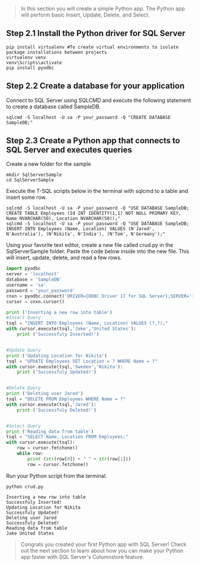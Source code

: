 
> In this section you will create a simple Python app. The Python app will perform basic Insert, Update, Delete, and Select.

## Step 2.1 Install the Python driver for SQL Server 

```terminal
pip install virtualenv #To create virtual environments to isolate package installations between projects
virtualenv venv
venv\Scripts\activate
pip install pyodbc
```

## Step 2.2 Create a database for your application 

Connect to SQL Server using SQLCMD and execute the following statement to create a database called SampleDB.

```terminal
sqlcmd -S localhost -U sa -P your_password -Q "CREATE DATABASE SampleDB;"
```

## Step 2.3 Create a Python app that connects to SQL Server and executes queries

Create a new folder for the sample

```terminal
mkdir SqlServerSample
cd SqlServerSample
```

Execute the T-SQL scripts below in the terminal with sqlcmd to a table and insert some row.

```terminal
sqlcmd -S localhost -U sa -P your_password -Q "USE DATABASE SampleDB; CREATE TABLE Employees (Id INT IDENTITY(1,1) NOT NULL PRIMARY KEY, Name NVARCHAR(50), Location NVARCHAR(50));"
sqlcmd -S localhost -U sa -P your_password -Q "USE DATABASE SampleDB; INSERT INTO Employees (Name, Location) VALUES (N'Jared', N'Australia'), (N'Nikita', N'India'), (N'Tom', N'Germany');"
```

Using your favorite text editor, create a new file called crud.py in the SqlServerSample folder. Paste the code below inside into the new file. This will insert, update, delete, and read a few rows. 

```python
import pyodbc
server = 'localhost'
database = 'SampleDB'
username = 'sa'
password = 'your_password'
cnxn = pyodbc.connect('DRIVER={ODBC Driver 17 for SQL Server};SERVER='+server+';PORT=1443;DATABASE='+database+';UID='+username+';PWD='+ password)
cursor = cnxn.cursor()

print ('Inserting a new row into table')
#Insert Query
tsql = "INSERT INTO Employees (Name, Location) VALUES (?,?);"
with cursor.execute(tsql,'Jake','United States'):
    print ('Successfuly Inserted!')


#Update Query
print ('Updating Location for Nikita')
tsql = "UPDATE Employees SET Location = ? WHERE Name = ?"
with cursor.execute(tsql,'Sweden','Nikita'):
    print ('Successfuly Updated!')


#Delete Query
print ('Deleting user Jared')
tsql = "DELETE FROM Employees WHERE Name = ?"
with cursor.execute(tsql,'Jared'):
    print ('Successfuly Deleted!')


#Select Query
print ('Reading data from table')
tsql = "SELECT Name, Location FROM Employees;"
with cursor.execute(tsql):
    row = cursor.fetchone()
    while row:
        print (str(row[0]) + " " + str(row[1]))
        row = cursor.fetchone()
```

Run your Python script from the terminal.

```terminal
python crud.py
```

```results
Inserting a new row into table
Successfuly Inserted!
Updating Location for Nikita
Successfuly Updated!
Deleting user Jared
Successfuly Deleted!
Reading data from table
Jake United States
```

> Congrats you created your first Python app with SQL Server! Check out the next section to learn about how you can make your Python app faster with SQL Server's Columnstore feature.
